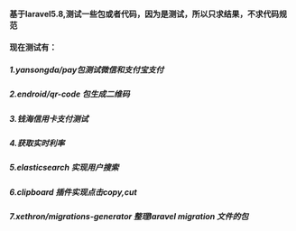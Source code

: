 #### 基于laravel5.8,测试一些包或者代码，因为是测试，所以只求结果，不求代码规范

#### 现在测试有：

##### 1.yansongda/pay包测试微信和支付宝支付
##### 2.endroid/qr-code 包生成二维码
##### 3.钱海信用卡支付测试
##### 4.获取实时利率
##### 5.elasticsearch 实现用户搜索
##### 6.clipboard 插件实现点击copy,cut
##### 7.xethron/migrations-generator 整理laravel migration 文件的包
